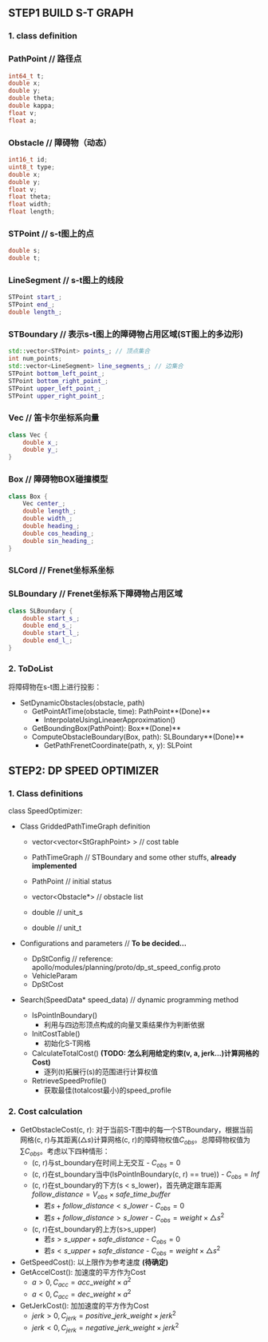 ## STEP1 BUILD S-T GRAPH

### 1. class definition

### PathPoint // 路径点

```C++
int64_t t;
double x;
double y;
double theta;
double kappa;
float v;
float a;
```

### Obstacle // 障碍物（动态）

```C++
int16_t id;
uint8_t type;
double x;
double y;
float v;
float theta;
float width;
float length;
```

### STPoint // s-t图上的点

```c++
double s;
double t;
```

### LineSegment // s-t图上的线段

```C++
STPoint start_;
STPoint end_;
double length_;
```

### STBoundary // 表示s-t图上的障碍物占用区域(ST图上的多边形)

```C++
std::vector<STPoint> points_; // 顶点集合
int num_points;
std::vector<LineSegment> line_segments_; // 边集合
STPoint bottom_left_point_;
STPoint bottom_right_point_;
STPoint upper_left_point_;
STPoint upper_right_point_;
```

### Vec // 笛卡尔坐标系向量

```C++
class Vec {
    double x_;
    double y_;
}
```

### Box // 障碍物BOX碰撞模型

```C++
class Box {
    Vec center_;
    double length_;
    double width_;
    double heading_;
    double cos_heading_;
    double sin_heading_;
}
```

### SLCord // Frenet坐标系坐标

### SLBoundary // Frenet坐标系下障碍物占用区域

```C++
class SLBoundary {
    double start_s_;
    double end_s_;
    double start_l_;
    double end_l_;
}
```



### 2. ToDoList

将障碍物在s-t图上进行投影：

* SetDynamicObstacles(obstacle, path)
  - GetPointAtTime(obstacle, time): PathPoint**(Done)**
    - InterpolateUsingLineaerApproximation()
  - GetBoundingBox(PathPoint): Box**(Done)**
  - ComputeObstacleBoundary(Box, path): SLBoundary**(Done)**
    * GetPathFrenetCoordinate(path, x, y): SLPoint



## STEP2: DP SPEED OPTIMIZER

### 1. Class definitions

class SpeedOptimizer:

* Class GriddedPathTimeGraph definition
  - vector<vector\<StGraphPoint\> > // cost table
  - PathTimeGraph // STBoundary and some other stuffs, **already implemented**
  
  - PathPoint // initial status
  - vector<Obstacle*> // obstacle list
  - double // unit_s
  - double // unit_t
  
* Configurations and parameters // **To be decided...**

  - DpStConfig // reference: apollo/modules/planning/proto/dp_st_speed_config.proto
  - VehicleParam 
  - DpStCost

* Search(SpeedData* speed_data) // dynamic programming method

  - IsPointInBoundary()
    - 利用与四边形顶点构成的向量叉乘结果作为判断依据
  
  * InitCostTable()
    * 初始化S-T网格
  * CalculateTotalCost() **(TODO: 怎么利用给定约束(v, a, jerk...)计算网格的Cost)**
    - 逐列(t)拓展行(s)的范围进行计算权值
  * RetrieveSpeedProfile()
    - 获取最佳(totalcost最小)的speed_profile

### 2. Cost calculation

* GetObstacleCost(c, r): 对于当前S-T图中的每一个STBoundary，根据当前网格(c, r)与其距离($\triangle s$)计算网格(c, r)的障碍物权值$C_{obs}$。总障碍物权值为$\sum C_{obs}$。考虑以下四种情形：
  * (c, r)与st_boundary在时间上无交互 - $C_{obs}=0$
  * (c, r)在st_boundary当中(IsPointInBoundary(c, r) == true)) - $C_{obs}=Inf$
  * (c, r)在st_boundary的下方(s < s_lower)，首先确定跟车距离$follow\_distance=V_{obs}\times safe\_time\_buffer$
    - 若$s+follow\_distance<s\_lower$ - $C_{obs}=0$
    - 若$s+follow\_distance>s\_lower$ - $C_{obs}=weight\times \triangle s^2$
  * (c, r)在st_boundary的上方(s>s_upper)
    - 若$s>s\_upper+safe\_distance$ - $C_{obs}=0$
    - 若$s<s\_upper+safe\_distance$ - $C_{obs}=weight\times \triangle s^2$
* GetSpeedCost(): 以上限作为参考速度 **(待确定)**
* GetAccelCost(): 加速度的平方作为Cost
  * $a>0, C_{acc}=acc\_weight\times a^2$
  * $a<0,C_{acc}=dec\_weight\times a^2$
* GetJerkCost(): 加加速度的平方作为Cost
  * $jerk>0,C_{jerk}=positive\_jerk\_weight\times jerk^2$
  * $jerk<0, C_{jerk}=negative\_jerk\_weight\times jerk^2$

